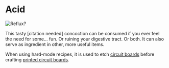 # Acid

![Reflux?](oredict:oc:materialAcid)

This tasty [citation needed] concoction can be consumed if you ever feel the need for some... fun. Or ruining your digestive tract. Or both. It can also serve as ingredient in other, more useful items.

When using hard-mode recipes, it is used to etch [circuit boards](circuitBoard.md) before crafting [printed circuit boards](printedCircuitBoard.md).
